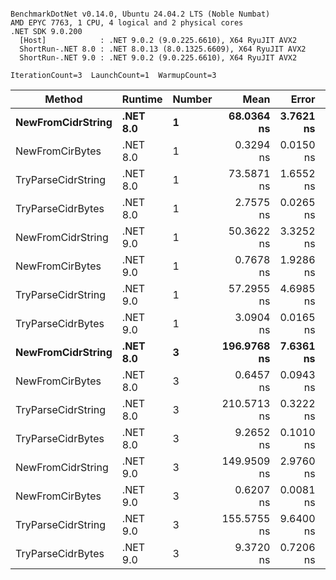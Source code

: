 ```

BenchmarkDotNet v0.14.0, Ubuntu 24.04.2 LTS (Noble Numbat)
AMD EPYC 7763, 1 CPU, 4 logical and 2 physical cores
.NET SDK 9.0.200
  [Host]            : .NET 9.0.2 (9.0.225.6610), X64 RyuJIT AVX2
  ShortRun-.NET 8.0 : .NET 8.0.13 (8.0.1325.6609), X64 RyuJIT AVX2
  ShortRun-.NET 9.0 : .NET 9.0.2 (9.0.225.6610), X64 RyuJIT AVX2

IterationCount=3  LaunchCount=1  WarmupCount=3  

```
| Method             | Runtime  | Number | Mean        | Error     | StdDev    | Min         | Max         | Allocated |
|------------------- |--------- |------- |------------:|----------:|----------:|------------:|------------:|----------:|
| **NewFromCidrString**  | **.NET 8.0** | **1**      |  **68.0364 ns** | **3.7621 ns** | **0.2062 ns** |  **67.8533 ns** |  **68.2598 ns** |         **-** |
| NewFromCirBytes    | .NET 8.0 | 1      |   0.3294 ns | 0.0150 ns | 0.0008 ns |   0.3287 ns |   0.3303 ns |         - |
| TryParseCidrString | .NET 8.0 | 1      |  73.5871 ns | 1.6552 ns | 0.0907 ns |  73.4842 ns |  73.6557 ns |         - |
| TryParseCidrBytes  | .NET 8.0 | 1      |   2.7575 ns | 0.0265 ns | 0.0015 ns |   2.7566 ns |   2.7591 ns |         - |
| NewFromCidrString  | .NET 9.0 | 1      |  50.3622 ns | 3.3252 ns | 0.1823 ns |  50.2034 ns |  50.5612 ns |         - |
| NewFromCirBytes    | .NET 9.0 | 1      |   0.7678 ns | 1.9286 ns | 0.1057 ns |   0.6464 ns |   0.8395 ns |         - |
| TryParseCidrString | .NET 9.0 | 1      |  57.2955 ns | 4.6985 ns | 0.2575 ns |  57.0327 ns |  57.5475 ns |         - |
| TryParseCidrBytes  | .NET 9.0 | 1      |   3.0904 ns | 0.0165 ns | 0.0009 ns |   3.0893 ns |   3.0910 ns |         - |
| **NewFromCidrString**  | **.NET 8.0** | **3**      | **196.9768 ns** | **7.6361 ns** | **0.4186 ns** | **196.6690 ns** | **197.4534 ns** |         **-** |
| NewFromCirBytes    | .NET 8.0 | 3      |   0.6457 ns | 0.0943 ns | 0.0052 ns |   0.6401 ns |   0.6503 ns |         - |
| TryParseCidrString | .NET 8.0 | 3      | 210.5713 ns | 0.3222 ns | 0.0177 ns | 210.5588 ns | 210.5915 ns |         - |
| TryParseCidrBytes  | .NET 8.0 | 3      |   9.2652 ns | 0.1010 ns | 0.0055 ns |   9.2589 ns |   9.2696 ns |         - |
| NewFromCidrString  | .NET 9.0 | 3      | 149.9509 ns | 2.9760 ns | 0.1631 ns | 149.7903 ns | 150.1164 ns |         - |
| NewFromCirBytes    | .NET 9.0 | 3      |   0.6207 ns | 0.0081 ns | 0.0004 ns |   0.6202 ns |   0.6211 ns |         - |
| TryParseCidrString | .NET 9.0 | 3      | 155.5755 ns | 9.6400 ns | 0.5284 ns | 155.0558 ns | 156.1122 ns |         - |
| TryParseCidrBytes  | .NET 9.0 | 3      |   9.3720 ns | 0.7206 ns | 0.0395 ns |   9.3270 ns |   9.4012 ns |         - |

